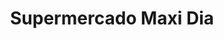 ---
title: "Supermercado Maxi Dia"
url: /san-salvador-de-jujuy-jujuy/supermercado-maxi-dia/
shop: Supermarkt
---
